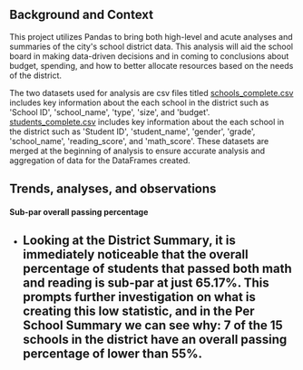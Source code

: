 ## Background and Context

This project utilizes Pandas to bring both high-level and acute analyses and summaries of the city's school district data. This analysis will aid the school board in making data-driven decisions and in coming to conclusions about budget, spending, and how to better allocate resources based on the needs of the district.

The two datasets used for analysis are csv files titled [schools_complete.csv](https://github.com/emilyneaville/pandas-challenge/blob/main/PyCitySchools/Resources/schools_complete.csv) includes key information about the each school in the district such as 'School ID', 'school_name', 'type', 'size', and 'budget'. [students_complete.csv](https://github.com/emilyneaville/pandas-challenge/blob/main/PyCitySchools/Resources/students_complete.csv) includes key information about the each school in the district such as 'Student ID', 'student_name', 'gender', 'grade', 'school_name', 'reading_score', and 'math_score'. These datasets are merged at the beginning of analysis to ensure accurate analysis and aggregation of data for the DataFrames created.

## Trends, analyses, and observations

#### Sub-par overall passing percentage
- Looking at the District Summary, it is immediately noticeable that the overall percentage of students that passed both math and reading is sub-par at just 65.17%. This prompts further investigation on what is creating this low statistic, and in the Per School Summary we can see why: 7 of the 15 schools in the district have an overall passing percentage of lower than 55%. 
    - 